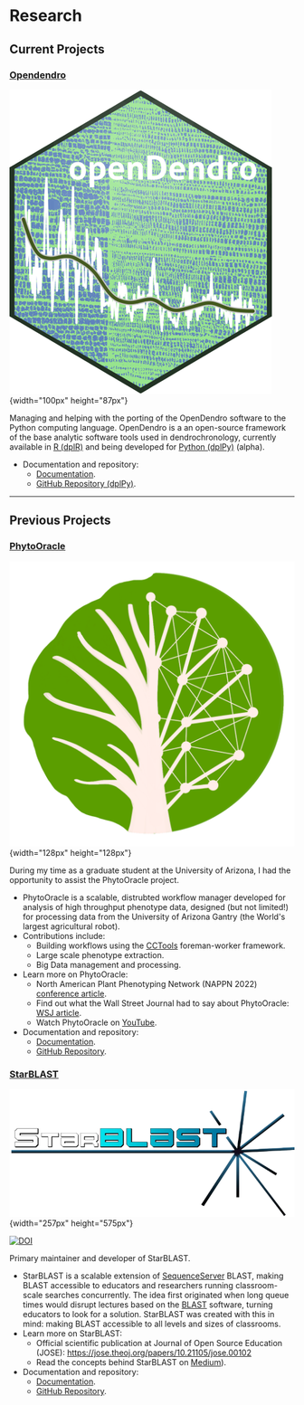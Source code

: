 # Research

## Current Projects

### [Opendendro](https://opendendro.org/)

![OD](./assets/openDendro.png){width="100px" height="87px"}

Managing and helping with the porting of the OpenDendro software to the Python computing language.
OpenDendro is a an open-source framework of the base analytic software tools used in dendrochronology, currently available in [R (dplR)](https://opendendro.org/r/) and being developed for [Python (dplPy)](https://opendendro.org/python/) (alpha).

- Documentation and repository:
    - [Documentation](https://opendendro.org/).
    - [GitHub Repository (dplPy)](https://github.com/OpenDendro/dplPy).

---

## Previous Projects

### [PhytoOracle](https://github.com/phytooracle)

![PO](./assets/PhytoOracle_logo.png){width="128px" height="128px"}

During my time as a graduate student at the University of Arizona, I had the opportunity to assist the PhytoOracle project.

- PhytoOracle is a scalable, distrubted workflow manager developed for analysis of high throughput phenotype data, designed (but not limited!) for processing data from the University of Arizona Gantry (the World's largest agricultural robot). 
- Contributions include: 
    - Building workflows using the [CCTools](https://ccl.cse.nd.edu/software/downloadfiles.php) foreman-worker framework.
    - Large scale phenotype extraction.
    - Big Data management and processing.
- Learn more on PhytoOracle:
    - North American Plant Phenotyping Network (NAPPN 2022) [conference article](https://www.essoar.org/doi/10.1002/essoar.10508789.1). 
    - Find out what the Wall Street Journal had to say about PhytoOracle: [WSJ article](https://www.wsj.com/articles/how-a-30-ton-robot-could-help-crops-withstand-climate-change-11597237276).
    - Watch PhytoOracle on [YouTube](https://www.youtube.com/watch?v=da2gKRdMeXY).
- Documentation and repository:
    - [Documentation](https://phytooracle.readthedocs.io/en/latest/).
    - [GitHub Repository](https://github.com/phytooracle).

### [StarBLAST](https://github.com/LyonsLab/StarBLAST) 

![SB](./assets/Starblast_logo.png){width="257px" height="575px"}

[![DOI](https://jose.theoj.org/papers/10.21105/jose.00102/status.svg)](https://doi.org/10.21105/jose.00102)

Primary maintainer and developer of StarBLAST.

- StarBLAST is a scalable extension of [SequenceServer](http://sequenceserver.com/) BLAST, making BLAST accessible to educators and researchers running classroom-scale searches concurrently. The idea first originated when long queue times would disrupt lectures based on the [BLAST](https://blast.ncbi.nlm.nih.gov/Blast.cgi) software, turning educators to look for a solution. StarBLAST was created with this in mind: making BLAST accessible to all levels and sizes of classrooms.
- Learn more on StarBLAST:
    - Official scientific publication at Journal of Open Source Education (JOSE): https://jose.theoj.org/papers/10.21105/jose.00102
    - Read the concepts behind StarBLAST on [Medium](https://medium.com/@samanthalrobbins/starblast-cafd04f7916a)).
- Documentation and repository:
    - [Documentation](https://starblast.readthedocs.io/en/latest/).
    - [GitHub Repository](https://github.com/LyonsLab/StarBLAST).
